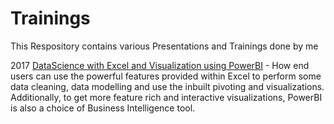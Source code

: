 # Trainings
This Respository contains various Presentations and Trainings done by me

2017
[DataScience with Excel and Visualization using PowerBI](https://github.com/kunalkumarshah/Trainings/blob/master/DataScienceNVisualizationUsingExcelnPowerBI.pdf) - How end users can use the powerful features provided within Excel to perform some data cleaning, data modelling and use the inbuilt pivoting and visualizations. Additionally, to get more feature rich and interactive visualizations, PowerBI is also a choice of Business Intelligence tool.
